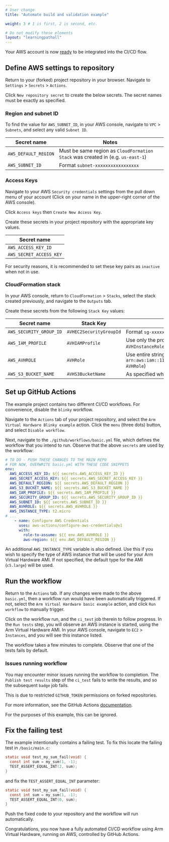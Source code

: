 ```yaml
---
# User change
title: "Automate build and validation example"

weight: 3 # 1 is first, 2 is second, etc.

# Do not modify these elements
layout: "learningpathall"
---
```

Your AWS account is now [ready](/learning-paths/cross-platform/avh_cicd2/prep_aws/) to be integrated into the CI/CD flow.

## Define AWS settings to repository

Return to your (forked) project repository in your browser. Navigate to `Settings` > `Secrets` > `Actions`.

Click `New repository secret` to create the below secrets. The secret names must be exactly as specified.

### Region and subnet ID

To find the value for `AWS_SUBNET_ID`, in your AWS console, navigate to `VPC` > `Subnets`, and select any valid `Subnet ID`.

| Secret name          | Notes |
| -------------------- | ----- |
| `AWS_DEFAULT_REGION` | Must be same region as `CloudFormation Stack` was created in (e.g. `us-east-1`) |
| `AWS_SUBNET_ID`      | Format `subnet-xxxxxxxxxxxxxxxxx` |

### Access Keys

Navigate to your AWS `Security credentials` settings from the pull down menu of your account (Click on your name in the upper-right corner of the AWS console).

Click `Access keys` then `Create New Access Key`.

Create these secrets in your project repository with the appropriate key values.

| Secret name             |
| ----------------------- |
| `AWS_ACCESS_KEY_ID`     |
| `AWS_SECRET_ACCESS_KEY` |

For security reasons, it is recommended to set these key pairs as `inactive` when not in use.

### CloudFormation stack

In your AWS console, return to `CloudFormation` > `Stacks`, select the stack created previously, and navigate to the `Outputs` tab.

Create these secrets from the following `Stack Key` values:

| Secret name             | Stack Key               | Notes         |
| ----------------------- | ----------------------- | ------------- |
| `AWS_SECURITY_GROUP_ID` | `AVHEC2SecurityGroupId` | Format `sg-xxxxxxxxxxxxxxxxx` |
| `AWS_IAM_PROFILE`       | `AVHIAMProfile`         | Use only the profile name (e.g `Proj-AVHInstanceRole`)  |
| `AWS_AVHROLE`           | `AVHRole`               | Use entire string (e.g. `arn:aws:iam::111111111111:role/Proj-AVHRole`)  |
| `AWS_S3_BUCKET_NAME`    | `AVHS3BucketName`       | As specified when stack was created |

## Set up GitHub Actions

The example project contains two different CI/CD workflows. For convenience, disable the `blinky` workflow.

Navigate to the `Actions` tab of your project repository, and select the `Arm Virtual Hardware Blinky example` action. Click the `menu` (three dots) button, and select `Disable workflow`.

Next, navigate to the `./github/workflows/basic.yml` file, which defines the workflow that you intend to run. Observe that the above `secrets` are used by the workflow:
```yaml
# TO DO - PUSH THESE CHANGES TO THE MAIN REPO
# FOR NOW, OVERWRITE basic.yml WITH THESE CODE SNIPPETS
env:
  AWS_ACCESS_KEY_ID: ${{ secrets.AWS_ACCESS_KEY_ID }}
  AWS_SECRET_ACCESS_KEY: ${{ secrets.AWS_SECRET_ACCESS_KEY }}
  AWS_DEFAULT_REGION: ${{ secrets.AWS_DEFAULT_REGION }}
  AWS_S3_BUCKET_NAME: ${{ secrets.AWS_S3_BUCKET_NAME }}
  AWS_IAM_PROFILE: ${{ secrets.AWS_IAM_PROFILE }}
  AWS_SECURITY_GROUP_ID: ${{ secrets.AWS_SECURITY_GROUP_ID }}
  AWS_SUBNET_ID: ${{ secrets.AWS_SUBNET_ID }}
  AWS_AVHROLE: ${{ secrets.AWS_AVHROLE }}
  AWS_INSTANCE_TYPE: t2.micro
# ...
    - name: Configure AWS Credentials
      uses: aws-actions/configure-aws-credentials@v1
      with:
        role-to-assume: ${{ env.AWS_AVHROLE }}
        aws-region: ${{ env.AWS_DEFAULT_REGION }}
```
An additional `AWS_INSTANCE_TYPE` variable is also defined. Use this if you wish to specify the type of AWS instance that will be used for your Arm Virtual Hardware AMI. If not specified, the default type for the AMI (`c5.large`) will be used.

## Run the workflow

Return to the `Actions` tab. If any changes were made to the above `basic.yml`, then a workflow run would have been automatically triggered. If not, select the `Arm Virtual Hardware basic example` action, and click `Run workflow` to manually trigger.

Click on the workflow run, and the `ci_test` job therein to follow progress. In the `Run tests` step, you will observe an AWS instance is started, using the Arm Virtual Hardware AMI. In your AWS console, navigate to `EC2` > `Instances`, and you will see this instance listed.

The workflow takes a few minutes to complete. Observe that one of the tests fails by default.

### Issues running workflow

You may encounter minor issues running the workflow to completion. The `Publish test results` step of the `ci_test` fails to write the results, and so the subsequent `badge` job fails.

This is due to restricted `GITHUB_TOKEN` permissions on forked repositories.

For more information, see the GitHub Actions [documentation](https://docs.github.com/en/actions/security-guides/automatic-token-authentication#permissions-for-the-github_token).

For the purposes of this example, this can be ignored.

## Fix the failing test

The example intentionally contains a failing test. To fix this locate the failing test in `/basic/main.c`:
```C
static void test_my_sum_fail(void) {
  const int sum = my_sum(1, -1);
  TEST_ASSERT_EQUAL_INT(2, sum);
}
```
and fix the `TEST_ASSERT_EQUAL_INT` parameter:
```C
static void test_my_sum_fail(void) {
  const int sum = my_sum(1, -1);
  TEST_ASSERT_EQUAL_INT(0, sum);
}
```
Push the fixed code to your repository and the workflow will run automatically.

Congratulations, you now have a fully automated CI/CD workflow using Arm Virtual Hardware, running on AWS, controlled by GitHub Actions.
